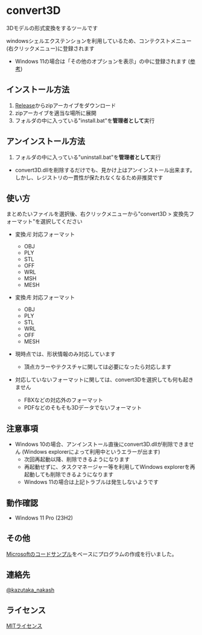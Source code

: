 # convert3D
3Dモデルの形式変換をするツールです

windowsシェルエクステンションを利用しているため、コンテクストメニュー(右クリックメニュー)に登録されます
* Windows 11の場合は「その他のオプションを表示」の中に登録されます ([参考](https://forest.watch.impress.co.jp/docs/serial/win11must/1363937.html))

## インストール方法
1. [Release](https://github.com/n-taka/convert3D/releases/tag/v1.0)からzipアーカイブをダウンロード
2. zipアーカイブを適当な場所に展開
3. フォルダの中に入っている"install.bat"を**管理者として**実行

## アンインストール方法
1. フォルダの中に入っている"uninstall.bat"を**管理者として**実行
* convert3D.dllを削除するだけでも、見かけ上はアンインストール出来ます。しかし、レジストリの一貫性が保たれなくなるため非推奨です

## 使い方
まとめたいファイルを選択後、右クリックメニューから"convert3D > 変換先フォーマット"を選択してください

- 変換*元* 対応フォーマット
  - OBJ
  - PLY
  - STL
  - OFF
  - WRL
  - MSH
  - MESH

- 変換*先* 対応フォーマット
  - OBJ
  - PLY
  - STL
  - WRL
  - OFF
  - MESH

- 現時点では、形状情報のみ対応しています
  - 頂点カラーやテクスチャに関しては必要になったら対応します
- 対応していないフォーマットに関しては、convert3Dを選択しても何も起きません
  - FBXなどの対応外のフォーマット
  - PDFなどのそもそも3Dデータでないフォーマット

## 注意事項
* Windows 10の場合、アンインストール直後にconvert3D.dllが削除できません (Windows explorerによって利用中というエラーが出ます)
  * 次回再起動以降、削除できるようになります
  * 再起動せずに、タスクマネージャー等を利用してWindows explorerを再起動しても削除できるようになります
  * Windows 11の場合は上記トラブルは発生しないようです

## 動作確認
* Windows 11 Pro (23H2)

## その他
[Microsoftのコードサンプル](https://github.com/microsoftarchive/msdn-code-gallery-microsoft/tree/master/OneCodeTeam/C%2B%2B%20Windows%20Shell%20context%20menu%20handler%20(CppShellExtContextMenuHandler))をベースにプログラムの作成を行いました。

## 連絡先
[@kazutaka_nakash](https://twitter.com/kazutaka_nakash)

## ライセンス
[MITライセンス](https://github.com/n-taka/convert3D/blob/main/LICENSE)
